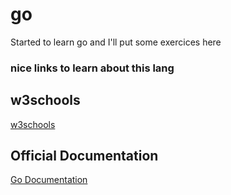 # go
Started to learn go and I'll put some exercices here

### nice links to learn about this lang

## w3schools

[w3schools](https://www.w3schools.com/go/go_getting_started.php)

## Official Documentation

[Go Documentation](https://go.dev/doc/)
